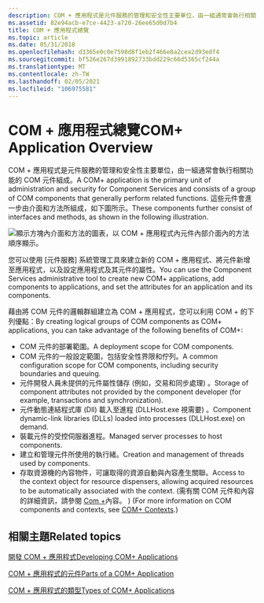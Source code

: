 ```yaml
---
description: COM + 應用程式是元件服務的管理和安全性主要單位，由一組通常會執行相關功能的 COM 元件組成。
ms.assetid: 82e94acb-e7ce-4423-a720-26ee65d0d7b4
title: COM + 應用程式總覽
ms.topic: article
ms.date: 05/31/2018
ms.openlocfilehash: d3365e0c0e7598d8f1eb2f466e8a2cea2d93edf4
ms.sourcegitcommit: bf526e267d3991892733bdd229c66d5365cf244a
ms.translationtype: MT
ms.contentlocale: zh-TW
ms.lasthandoff: 02/05/2021
ms.locfileid: "106975581"
---
```

# <a name="com-application-overview"></a><span data-ttu-id="4ed5c-103">COM + 應用程式總覽</span><span class="sxs-lookup"><span data-stu-id="4ed5c-103">COM+ Application Overview</span></span>

<span data-ttu-id="4ed5c-104">COM + 應用程式是元件服務的管理和安全性主要單位，由一組通常會執行相關功能的 COM 元件組成。</span><span class="sxs-lookup"><span data-stu-id="4ed5c-104">A COM+ application is the primary unit of administration and security for Component Services and consists of a group of COM components that generally perform related functions.</span></span> <span data-ttu-id="4ed5c-105">這些元件會進一步由介面和方法所組成，如下圖所示。</span><span class="sxs-lookup"><span data-stu-id="4ed5c-105">These components further consist of interfaces and methods, as shown in the following illustration.</span></span>

![顯示方塊內介面和方法的圖表，以 COM + 應用程式內元件內部介面內的方法順序顯示。](images/487518b4-0460-4b2d-a834-c4ea57755ffd.png)

<span data-ttu-id="4ed5c-107">您可以使用 [元件服務] 系統管理工具來建立新的 COM + 應用程式、將元件新增至應用程式，以及設定應用程式及其元件的屬性。</span><span class="sxs-lookup"><span data-stu-id="4ed5c-107">You can use the Component Services administrative tool to create new COM+ applications, add components to applications, and set the attributes for an application and its components.</span></span>

<span data-ttu-id="4ed5c-108">藉由將 COM 元件的邏輯群組建立為 COM + 應用程式，您可以利用 COM + 的下列優點：</span><span class="sxs-lookup"><span data-stu-id="4ed5c-108">By creating logical groups of COM components as COM+ applications, you can take advantage of the following benefits of COM+:</span></span>

-   <span data-ttu-id="4ed5c-109">COM 元件的部署範圍。</span><span class="sxs-lookup"><span data-stu-id="4ed5c-109">A deployment scope for COM components.</span></span>
-   <span data-ttu-id="4ed5c-110">COM 元件的一般設定範圍，包括安全性界限和佇列。</span><span class="sxs-lookup"><span data-stu-id="4ed5c-110">A common configuration scope for COM components, including security boundaries and queuing.</span></span>
-   <span data-ttu-id="4ed5c-111">元件開發人員未提供的元件屬性儲存 (例如，交易和同步處理) 。</span><span class="sxs-lookup"><span data-stu-id="4ed5c-111">Storage of component attributes not provided by the component developer (for example, transactions and synchronization).</span></span>
-   <span data-ttu-id="4ed5c-112">元件動態連結程式庫 (Dll) 載入至進程 (DLLHost.exe 視需要) 。</span><span class="sxs-lookup"><span data-stu-id="4ed5c-112">Component dynamic-link libraries (DLLs) loaded into processes (DLLHost.exe) on demand.</span></span>
-   <span data-ttu-id="4ed5c-113">裝載元件的受控伺服器進程。</span><span class="sxs-lookup"><span data-stu-id="4ed5c-113">Managed server processes to host components.</span></span>
-   <span data-ttu-id="4ed5c-114">建立和管理元件所使用的執行緒。</span><span class="sxs-lookup"><span data-stu-id="4ed5c-114">Creation and management of threads used by components.</span></span>
-   <span data-ttu-id="4ed5c-115">存取資源機的內容物件，可讓取得的資源自動與內容產生關聯。</span><span class="sxs-lookup"><span data-stu-id="4ed5c-115">Access to the context object for resource dispensers, allowing acquired resources to be automatically associated with the context.</span></span> <span data-ttu-id="4ed5c-116"> (需有關 COM 元件和內容的詳細資訊，請參閱 [Com +](com--contexts.md)內容。 ) </span><span class="sxs-lookup"><span data-stu-id="4ed5c-116">(For more information on COM components and contexts, see [COM+ Contexts](com--contexts.md).)</span></span>

## <a name="related-topics"></a><span data-ttu-id="4ed5c-117">相關主題</span><span class="sxs-lookup"><span data-stu-id="4ed5c-117">Related topics</span></span>

<dl> <dt>

[<span data-ttu-id="4ed5c-118">開發 COM + 應用程式</span><span class="sxs-lookup"><span data-stu-id="4ed5c-118">Developing COM+ Applications</span></span>](developing-com--applications.md)
</dt> <dt>

[<span data-ttu-id="4ed5c-119">COM + 應用程式的元件</span><span class="sxs-lookup"><span data-stu-id="4ed5c-119">Parts of a COM+ Application</span></span>](parts-of-a-com--application.md)
</dt> <dt>

[<span data-ttu-id="4ed5c-120">COM + 應用程式的類型</span><span class="sxs-lookup"><span data-stu-id="4ed5c-120">Types of COM+ Applications</span></span>](types-of-com--applications.md)
</dt> </dl>

 

 



